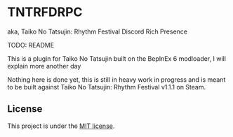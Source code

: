 # TNTRFDRPC
aka, Taiko No Tatsujin: Rhythm  Festival Discord Rich Presence

TODO: README

This is a plugin for Taiko No Tatsujin built on the BepInEx 6 modloader, I will explain more another day

Nothing here is done yet, this is still in heavy work in progress and is meant to be built against Taiko No Tatsujin: Rhythm Festival v1.1.1 on Steam.

## License

This project is under the [MIT license](LICENSE).


